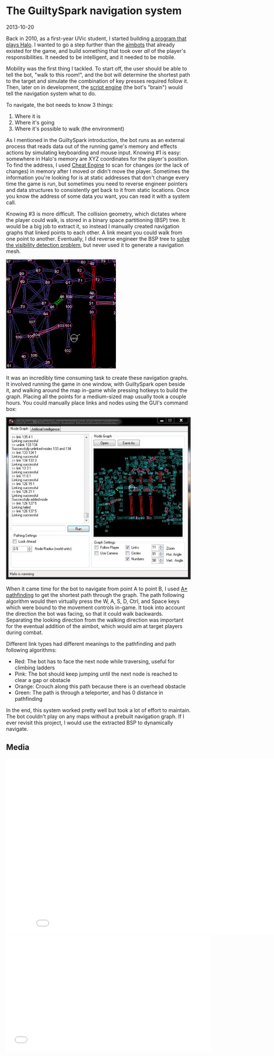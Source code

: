# The GuiltySpark navigation system
<time>2013-10-20</time>

Back in 2010, as a first-year UVic student, I started building [a program that plays Halo](/posts/2013-10-19-guiltyspark). I wanted to go a step further than the [aimbots](http://www.urbandictionary.com/define.php?term=Aimbot) that already existed for the game, and build something that took over *all* of the player's responsibilities. It needed to be intelligent, and it needed to be mobile.

Mobility was the first thing I tackled. To start off, the user should be able to tell the bot, "walk to this room!", and the bot will determine the shortest path to the target and simulate the combination of key presses required follow it. Then, later on in development, the [script engine](/posts/2013-10-20-guiltyspark-scripting) (the bot's "brain") would tell the navigation system what to do.

To navigate, the bot needs to know 3 things:
1. Where it is
2. Where it's going
3. Where it's possible to walk (the environment)

As I mentioned in the GuiltySpark introduction, the bot runs as an external process that reads data out of the running game's memory and effects actions by simulating keyboarding and mouse input. Knowing #1 is easy: somewhere in Halo's memory are XYZ coordinates for the player's position. To find the address, I used [Cheat Engine](http://www.cheatengine.org/) to scan for changes (or the lack of changes) in memory after I moved or didn't move the player. Sometimes the information you're looking for is at static addresses that don't change every time the game is run, but sometimes you need to reverse engineer pointers and data structures to consistently get back to it from static locations. Once you know the address of some data you want, you can read it with a system call.

Knowing #3 is more difficult. The collision geometry, which dictates where the player could walk, is stored in a binary space partitioning (BSP) tree. It would be a big job to extract it, so instead I manually created navigation graphs that linked points to each other. A link meant you could walk from one point to another. Eventually, I did reverse engineer the BSP tree to [solve the visibility detection problem](/posts/2013-10-20-guiltyspark-visibility-detection-part-1), but never used it to generate a navigation mesh.

![](graph.jpg)

It was an incredibly time consuming task to create these navigation graphs. It involved running the game in one window, with GuiltySpark open beside it, and walking around the map in-game while pressing hotkeys to build the graph. Placing all the points for a medium-sized map usually took a couple hours. You could manually place links and nodes using the GUI's command box:

![](interface.jpg)

When it came time for the bot to navigate from point A to point B, I used [A* pathfinding](http://en.wikipedia.org/wiki/A*_search_algorithm) to get the shortest path through the graph. The path following algorithm would then virtually press the W, A, S, D, Ctrl, and Space keys which were bound to the movement controls in-game. It took into account the direction the bot was facing, so that it could walk backwards. Separating the looking direction from the walking direction was important for the eventual addition of the aimbot, which would aim at target players during combat.

Different link types had different meanings to the pathfinding and path following algorithms:
* Red: The bot has to face the next node while traversing, useful for climbing ladders
* Pink: The bot should keep jumping until the next node is reached to clear a gap or obstacle
* Orange: Crouch along this path because there is an overhead obstacle
* Green: The path is through a teleporter, and has 0 distance in pathfinding

In the end, this system worked pretty well but took a lot of effort to maintain. The bot couldn't play on any maps without a prebuilt navigation graph. If I ever revisit this project, I would use the extracted BSP to dynamically navigate.

## Media

<iframe width="853" height="480" src="//www.youtube.com/embed/C9Ul82x1oEQ" frameborder="0" allowfullscreen></iframe>

<iframe width="560" height="315" src="//www.youtube.com/embed/rHVixLzxVMI" frameborder="0" allowfullscreen></iframe>
